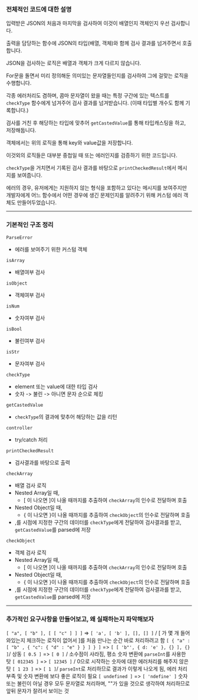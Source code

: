 ### 전체적인 코드에 대한 설명

입력받은 JSON의 처음과 마지막을 검사하여 이것이 배열인지 객체인지 우선 검사합니다.

출력을 담당하는 함수에 JSON의 타입(배열, 객체)와 함께 검사 결과를 넘겨주면서 호출합니다.

JSON을 검사하는 로직은 배열과 객체가 크게 다르지 않습니다.

For문을 돌면서 미리 정의해둔 의미있는 문자열들인지를 검사하여 그에 걸맞는 로직을 수행합니다.

각종 에러처리도 겸하며, 콤마 문자열이 왔을 때는 특정 구간에 있는 텍스트를 `checkType` 함수에게 넘겨주어 검사 결과를 넘겨받습니다. (이때 타입별 개수도 함께 기록합니다.)

검사를 거친 후 해당하는 타입에 맞추어 `getCastedValue`를 통해 타입캐스팅을 하고, 저장해둡니다.

객체에서는 위의 로직을 통해 key와 value값을 저장합니다.

이것외의 로직들은 대부분 중첩일 때 또는 에러인지를 검증하기 위한 코드입니다.

`checkType`을 거치면서 기록된 검사 결과를 바탕으로 `printCheckedResult`에서 메시지를 보여줍니다.

에러의 경우, 유저에게는 지원하지 않는 형식을 포함하고 있다는 메시지를 보여주지만 개발자에게 어느 함수에서 어떤 경우에 생긴 문제인지를 알려주기 위해 커스텀 에러 객체도 만들어두었습니다.

---

### 기본적인 구조 정리

`ParseError`
- 에러를 보여주기 위한 커스텀 객체

`isArray`
- 배열여부 검사

`isObject`
- 객체여부 검사

`isNum`
- 숫자여부 검사

`isBool`
- 불린여부 검사

`isStr`
- 문자여부 검사

`checkType`
- element 또는 value에 대한 타입 검사
- 숫자 -> 불린 -> 아니면 문자 순으로 체킹

`getCastedValue`
- `checkType`의 결과에 맞추어 해당하는 값을 리턴

`controller`
- try/catch 처리

`printCheckedResult`
- 검사결과를 바탕으로 출력

`checkArray`
- 배열 검사 로직
- Nested Array일 때,
  - [ 이 나오면 ]이 나올 때까지를 추출하여 `checkArray`의 인수로 전달하며 호출
- Nested Object일 때,
  - { 이 나오면 }이 나올 때까지를 추출하여 `checkObject`의 인수로 전달하며 호출
- ,를 시점에 지정한 구간의 데이터를 `checkType`에게 전달하여 검사결과를 받고, `getCastedValue`를 parsed에 저장

`checkObject`
- 객체 검사 로직
- Nested Array일 때,
  - [ 이 나오면 ]이 나올 때까지를 추출하여 `checkArray`의 인수로 전달하며 호출
- Nested Object일 때,
  - { 이 나오면 }이 나올 때까지를 추출하여 `checkObject`의 인수로 전달하며 호출
- ,를 시점에 지정한 구간의 데이터를 `checkType`에게 전달하여 검사결과를 받고, `getCastedValue`를 parsed에 저장

---

### 추가적인 요구사항을 만들어보고, 왜 실패하는지 파악해보자

`[ "a", [ "b" ], [ [ "c" ] ] ]` => `[ 'a', [ 'b' ], [], [] ]` / [ 가 몇 개 들어와있는지 체크하는 로직이 없어서 ]를 처음 만나는 순간 바로 처리하려고 함
`[ { "a" : [ "b" , { "c": { "d" : "e" } } ] } ]` => `[ [ 'b"', { d: 'e' }, {} ], {} ]`/ 상동
`[ 0.5 ]` => `[ 0 ]` / 소수점이 사라짐, 평소 숫자 변환에 `parseInt`를 사용한 탓
`[ 012345 ]` => `[ 12345 ]` / 0으로 시작하는 숫자에 대한 에러처리를 해주지 않은 탓
`[ 1 23 ]` => `[ 1 ]`/ `parseInt`로 처리하므로 결과가 이렇게 나오게 됨, 에러 처리 부족 및 숫자 변환에 보다 좋은 로직이 필요
`[ undefined ]` => `[ 'ndefine' ]` 숫자 또는 불린이 아닐 경우 모두 문자열로 처리하며, ""가 있을 것으로 생각하여 처리하므로 앞뒤 문자가 잘려서 보이는 것
